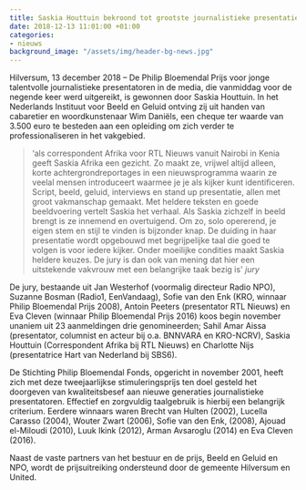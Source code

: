 ```yaml
---
title: Saskia Houttuin bekroond tot grootste journalistieke presentatietalent
date: 2018-12-13 11:01:00 +01:00
categories:
- nieuws
background_image: "/assets/img/header-bg-news.jpg"
---
```


Hilversum, 13 december 2018 – De Philip Bloemendal Prijs voor jonge talentvolle journalistieke presentatoren in de media, die vanmiddag voor de negende keer werd uitgereikt, is gewonnen door Saskia Houttuin. In het Nederlands Instituut voor Beeld en Geluid ontving zij uit handen van cabaretier en woordkunstenaar Wim Daniëls, een cheque ter waarde van 3.500 euro te besteden aan een opleiding om zich verder te professionaliseren in het vakgebied. 

>‘als correspondent Afrika voor RTL Nieuws vanuit Nairobi in Kenia geeft Saskia Afrika een gezicht. Zo maakt ze, vrijwel altijd alleen, korte achtergrondreportages in een nieuwsprogramma waarin ze veelal mensen introduceert waarmee je je als kijker kunt identificeren. Script, beeld, geluid, interviews en stand up presentatie, allen met groot vakmanschap gemaakt. Met heldere teksten en goede beeldvoering vertelt Saskia het verhaal. Als Saskia zichzelf in beeld brengt is ze innemend en overtuigend. Om zo, solo opererend, je eigen stem en stijl te vinden is bijzonder knap. De duiding in haar presentatie wordt opgebouwd met begrijpelijke taal die goed te volgen is voor iedere kijker. Onder moeilijke condities maakt Saskia heldere keuzes. De jury is dan ook van mening dat hier een uitstekende vakvrouw met een belangrijke taak bezig is' _jury_

De jury, bestaande uit Jan Westerhof (voormalig directeur Radio NPO), Suzanne Bosman (Radio1, EenVandaag), Sofie van den Enk (KRO, winnaar Philip Bloemendal Prijs 2008), Antoin Peeters (presentator RTL Nieuws) en Eva Cleven (winnaar Philip Bloemendal Prijs 2016) koos begin november unaniem uit 23 aanmeldingen drie genomineerden; Sahil Amar Aissa (presentator, columnist en acteur bij o.a. BNNVARA en KRO-NCRV), Saskia Houttuin (Correspondent Afrika bij RTL Nieuws) en Charlotte Nijs (presentatrice Hart van Nederland bij SBS6). 

De Stichting Philip Bloemendal Fonds, opgericht in november 2001, heeft zich met deze tweejaarlijkse stimuleringsprijs ten doel gesteld het doorgeven van kwaliteitsbesef aan nieuwe generaties journalistieke presentatoren. Effectief en zorgvuldig taalgebruik is hierbij een belangrijk criterium. Eerdere winnaars waren Brecht van Hulten (2002), Lucella Carasso (2004), Wouter Zwart (2006), Sofie van den Enk, (2008), Ajouad el-Miloudi (2010), Luuk Ikink (2012), Arman Avsaroglu (2014) en Eva Cleven (2016). 

Naast de vaste partners van het bestuur en de prijs, Beeld en Geluid en NPO, wordt de prijsuitreiking ondersteund door de gemeente Hilversum en United.
